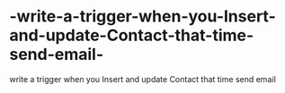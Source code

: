# -write-a-trigger-when-you-Insert-and-update-Contact-that-time-send-email-
 write a trigger when you Insert and update Contact that time send email 
